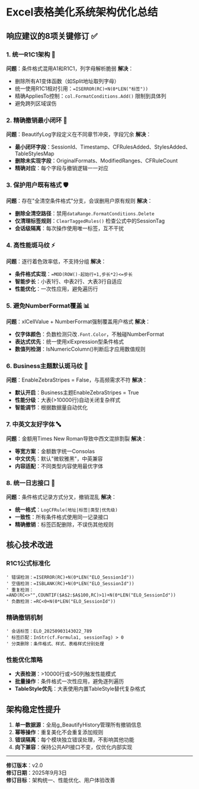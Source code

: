 # Excel表格美化系统架构优化总结

## 响应建议的8项关键修订 ✅

### 1. 统一R1C1架构 🎯
**问题**：条件格式混用A1和R1C1，列字母解析脆弱
**解决**：
- 删除所有A1变体函数（如Split地址取列字母）
- 统一使用R1C1相对引用：`=ISERROR(RC)+N(0*LEN("标签"))`
- 精确AppliesTo控制：`col.FormatConditions.Add()` 限制到具体列
- 避免跨列区域误伤

### 2. 精确撤销最小闭环 🔄
**问题**：BeautifyLog字段定义在不同章节冲突，字段冗余
**解决**：
- **最小闭环字段**：SessionId、Timestamp、CFRulesAdded、StylesAdded、TableStylesMap
- **删除未实现字段**：OriginalFormats、ModifiedRanges、CFRuleCount
- **精确对应**：每个字段与撤销逻辑一一对应

### 3. 保护用户既有格式 🛡️
**问题**：存在"全清空条件格式"分支，会误删用户原有规则
**解决**：
- **删除全清空路径**：禁用`dataRange.FormatConditions.Delete`
- **仅清理标签规则**：`ClearTaggedRules()` 检查公式中的SessionTag
- **会话级隔离**：每次操作使用唯一标签，互不干扰

### 4. 高性能斑马纹 ⚡
**问题**：逐行着色效率低，不支持分组
**解决**：
- **条件格式实现**：`=MOD(ROW()-起始行+1,步长*2)<=步长`
- **智能步长**：小表1行、中表2行、大表3行自适应
- **性能优化**：一次性应用，避免遍历行

### 5. 避免NumberFormat覆盖 📊
**问题**：xlCellValue + NumberFormat强制覆盖用户格式
**解决**：
- **仅字体颜色**：负数检测只改`.Font.Color`，不触碰NumberFormat
- **表达式优先**：统一使用xlExpression型条件格式
- **数值列检测**：IsNumericColumn()判断后才应用数值规则

### 6. Business主题默认斑马纹 🎨
**问题**：EnableZebraStripes = False，与高频需求不符
**解决**：
- **默认开启**：Business主题EnableZebraStripes = True
- **性能分级**：大表(>10000行)自动关闭复杂样式
- **智能调节**：根据数据量自动优化

### 7. 中英文友好字体 🔤
**问题**：金额用Times New Roman导致中西文混排割裂
**解决**：
- **等宽方案**：金额数字统一Consolas
- **中文优先**：默认"微软雅黑"，中英兼容
- **内容适配**：不同类型内容使用最优字体

### 8. 统一日志接口 📝
**问题**：条件格式记录方式分叉，撤销混乱
**解决**：
- **统一格式**：`LogCFRule(地址|标签|类型|优先级)`
- **一致性**：所有条件格式使用同一记录接口
- **精确撤销**：标签匹配删除，不误伤其他规则

## 核心技术改进

### R1C1公式标准化
```vba
' 错误检测：=ISERROR(RC)+N(0*LEN("ELO_SessionId"))
' 空值检测：=ISBLANK(RC)+N(0*LEN("ELO_SessionId"))
' 重复检测：=AND(RC<>"",COUNTIF($A$2:$A$100,RC)>1)+N(0*LEN("ELO_SessionId"))
' 负数检测：=RC<0+N(0*LEN("ELO_SessionId"))
```

### 精确撤销机制
```vba
' 会话标签：ELO_20250903143022_789
' 标签匹配：InStr(cf.Formula1, sessionTag) > 0
' 分类删除：条件格式、样式、表格样式分别处理
```

### 性能优化策略
- **大表检测**：>10000行或>50列触发性能模式
- **批量操作**：条件格式一次性应用，避免逐列遍历
- **TableStyle优先**：大表使用内置TableStyle替代复杂格式

## 架构稳定性提升

1. **单一数据源**：全局g_BeautifyHistory管理所有撤销信息
2. **幂等操作**：重复美化不会重复添加规则
3. **错误隔离**：每个模块独立错误处理，不影响其他功能
4. **向下兼容**：保持公共API接口不变，仅优化内部实现

---

**修订版本**：v2.0  
**修订日期**：2025年9月3日  
**修订目标**：架构统一、性能优化、用户体验改善
